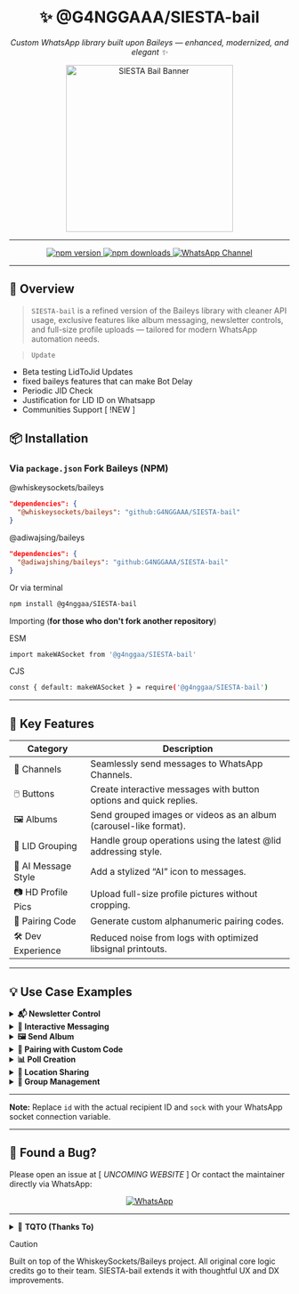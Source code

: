 <div align="center">
  <h1>✨ @G4NGGAAA/SIESTA-bail</h1>
  <p><em>Custom WhatsApp library built upon Baileys — enhanced, modernized, and elegant ✨</em></p>

  <img src="https://files.catbox.moe/pmq2tk.jpg" width="300" alt="SIESTA Bail Banner" />


  
---

  <p>
    <a href="https://www.npmjs.com/package/@g4nggaa/siesta-bail">
      <img src="https://img.shields.io/npm/v/@g4nggaa/siesta-bail?color=blueviolet&label=version&logo=npm" alt="npm version" />
    </a>
    <a href="https://www.npmjs.com/package/@g4nggaa/siesta-bail">
      <img src="https://img.shields.io/npm/dt/@g4nggaa/siesta-bail?color=blueviolet&label=downloads&logo=npm" alt="npm downloads" />
    </a>
    <a href="https://whatsapp.com/channel/0029Vb6DPnBIXnliEawZjb41">
      <img src="https://img.shields.io/badge/Join-WhatsApp%20Channel-25D366?logo=whatsapp&logoColor=white" alt="WhatsApp Channel" />
    </a>
  </p>
</div>

---

## 📌 Overview

> `SIESTA-bail` is a refined version of the Baileys library with cleaner API usage, exclusive features like album messaging, newsletter controls, and full-size profile uploads — tailored for modern WhatsApp automation needs.

> `Update`
+ Beta testing LidToJid Updates
+ fixed baileys features that can make Bot Delay
+ Periodic JID Check
+ Justification for LID ID on Whatsapp
+ Communities Support [ !NEW ]

## 📦 Installation

### Via `package.json` Fork Baileys (NPM)
@whiskeysockets/baileys
```json
"dependencies": {
  "@whiskeysockets/baileys": "github:G4NGGAAA/SIESTA-bail"
}
```
@adiwajsing/baileys
```json
"dependencies": {
  "@adiwajshing/baileys": "github:G4NGGAAA/SIESTA-bail"
}
```

Or via terminal
```bash
npm install @g4nggaa/SIESTA-bail
```

Importing (**for those who don't fork another repository**)

ESM
```bash
import makeWASocket from '@g4nggaa/SIESTA-bail'
```

CJS
```bash
const { default: makeWASocket } = require('@g4nggaa/SIESTA-bail')
```


---

## 🌟 Key Features

| Category         | Description                                                                 |
|------------------|-----------------------------------------------------------------------------|
| 📢 Channels       | Seamlessly send messages to WhatsApp Channels.                              |
| 🖱️ Buttons         | Create interactive messages with button options and quick replies.          |
| 🖼️ Albums          | Send grouped images or videos as an album (carousel-like format).          |
| 👤 LID Grouping    | Handle group operations using the latest @lid addressing style.             |
| 🤖 AI Message Style | Add a stylized “AI” icon to messages.                                      |
| 📷 HD Profile Pics | Upload full-size profile pictures without cropping.                        |
| 🔐 Pairing Code    | Generate custom alphanumeric pairing codes.                                |
| 🛠️ Dev Experience  | Reduced noise from logs with optimized libsignal printouts.                 |

---

## 💡 Use Case Examples

<details>
<summary><strong>📬 Newsletter Control</strong></summary>

```javascript
// Create a newsletter
await sock.newsletterCreate("SIESTA Updates");

// Change description
await sock.newsletterUpdateDescription("SIESTA@newsletter", "Fresh updates weekly");

// Send a reaction to a channel message
await sock.newsletterReactMessage("SIESTA@newsletter", "175", "🔥");
```

</details>

<details>
<summary><strong>📌 Interactive Messaging</strong></summary>

```javascript
const buttons = [
  { buttonId: 'btn1', buttonText: { displayText: 'Click Me' }, type: 1 },
  { buttonId: 'btn2', buttonText: { displayText: 'Visit Site' }, type: 1 }
];

const msg = {
  text: "Choose one:",
  footer: "From SIESTA with love 💜",
  buttons,
  headerType: 1
};

await sock.sendMessage(id, msg, { quoted: null });
```

</details>

<details>
<summary><strong>🖼️ Send Album</strong></summary>

```javascript
const media = [
  { image: { url: "https://example.com/pic1.jpg" } },
  { video: { url: "https://example.com/clip.mp4" } }
];

await sock.sendMessage(id, { album: media, caption: "Memories 💫" }, { quoted: null });
```

</details>

<details>
<summary><strong>🔐 Pairing with Custom Code</strong></summary>

```javascript
const code = await sock.requestPairingCode("62xxxxxxxxxx", "SIESTA01");
console.log("Your Pairing Code:", code);
```

</details>

<details>
<summary><strong>📊 Poll Creation</strong></summary>

```javascript
const pollMessage = {
  name: "Favorite Color?",
  values: ["Red", "Blue", "Green"],
  selectableCount: 1
};

await sock.sendMessage(id, { poll: pollMessage });
```

</details>

<details>
<summary><strong>📍 Location Sharing</strong></summary>

```javascript
const locationMessage = {
  degreesLatitude: 37.422,
  degreesLongitude: -122.084,
  name: "Googleplex",
  address: "1600 Amphitheatre Pkwy, Mountain View, CA 94043"
};

await sock.sendMessage(id, { location: locationMessage });
```

</details>

<details>
<summary><strong>👥 Group Management</strong></summary>

```javascript
// Create group
const group = await sock.groupCreate("My New Group", [number1, number2]);

// Add participants
await sock.groupAdd(group.id, [number3, number4]);

// Change group description
await sock.groupUpdateDescription(group.id, "This is our awesome group!");
```

</details>

---

**Note:** Replace `id` with the actual recipient ID and `sock` with your WhatsApp socket connection variable.

 ---
 
## 🐞 Found a Bug?

Please open an issue at  [ *UNCOMING WEBSITE* ]
Or contact the maintainer directly via WhatsApp:

<p align="center">
  <a href="https://wa.me/6285855962331" target="_blank">
    <img alt="WhatsApp" src="https://img.shields.io/badge/Chat%20on%20WhatsApp-25D366?style=for-the-badge&logo=whatsapp&logoColor=white">
  </a>
</p>

---

<details>
  <summary>🙏 <strong>TQTO (Thanks To)</strong></summary>

Terima kasih kepada pihak-pihak yang telah memberikan dukungan, inspirasi, dan kontribusi secara langsung maupun tidak langsung dalam pengembangan proyek ini:

- **Allah SWT**  
  For all His grace and ease.

- **Parent**  
  For your continued love, prayers, and support.

- **[Nstar-Y / Nstar-bail](https://github.com/Nstar-Y)**  
  As an initial foundation and reference in the development of this system.

- **[G4NGGAAA](https://github.com/G4NGGAAA)** (Me)  
  The main developer of this project.

</details>

> [!CAUTION]
> Built on top of the WhiskeySockets/Baileys project. All original core logic credits go to their team. SIESTA-bail extends it with thoughtful UX and DX improvements.
